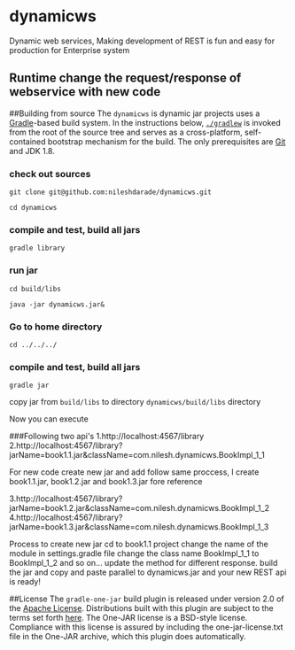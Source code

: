 # dynamicws
Dynamic web services, Making development of REST is fun and easy for production for Enterprise system
## Runtime change the request/response of webservice with new code

##Building from source
The `dynamicws` is dynamic jar projects uses a [Gradle](http://gradle.org)-based build system. In the instructions
below, [`./gradlew`](http://vimeo.com/34436402) is invoked from the root of the source tree and serves as
a cross-platform, self-contained bootstrap mechanism for the build. The only
prerequisites are [Git](https://help.github.com/articles/set-up-git) and JDK 1.8.

### check out sources
`git clone git@github.com:nileshdarade/dynamicws.git`

`cd dynamicws`

### compile and test, build all jars
`gradle library`

### run jar

`cd build/libs`

`java -jar dynamicws.jar&`

### Go to home directory

`cd ../../../`

### compile and test, build all jars
`gradle jar`

copy jar from `build/libs` to directory `dynamicws/build/libs` directory

Now you can execute

###Following two api's 
1.http://localhost:4567/library
2.http://localhost:4567/library?jarName=book1.1.jar&className=com.nilesh.dynamicws.BookImpl_1_1

For new code create new jar and add follow same proccess, I create book1.1.jar, book1.2.jar and book1.3.jar fore reference

3.http://localhost:4567/library?jarName=book1.2.jar&className=com.nilesh.dynamicws.BookImpl_1_2
4.http://localhost:4567/library?jarName=book1.3.jar&className=com.nilesh.dynamicws.BookImpl_1_3

 Process to create new jar cd to book1.1 project
 change the name of the module in settings.gradle file
 change the class name BookImpl_1_1 to BookImpl_1_2 and so on...
 update the method for different response.
 build the jar and copy and paste parallel to dynamicws.jar and your new REST api is ready!


##License
The `gradle-one-jar` build plugin is released under version 2.0 of the
[Apache License](http://www.apache.org/licenses/LICENSE-2.0). Distributions
built with this plugin are subject to the terms set forth
[here](http://one-jar.sourceforge.net/index.php?page=documents&file=license).
The One-JAR license is a BSD-style license. Compliance with this license is
assured by including the one-jar-license.txt file in the One-JAR archive, which
this plugin does automatically.
